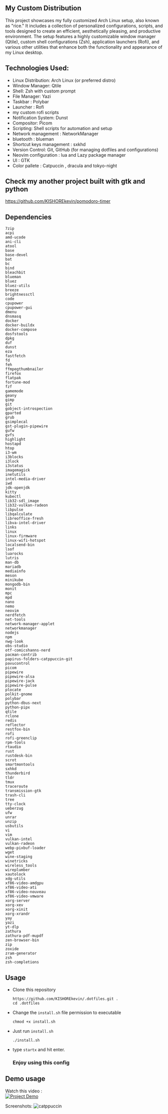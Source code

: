 ## My Custom Distribution
This project showcases my fully customized Arch Linux setup, also known as "rice." It includes a collection of personalized configurations, scripts, and tools designed to create an efficient, aesthetically pleasing, and productive environment. The setup features a highly customizable window manager (Qtile), custom shell configurations (Zsh), application launchers (Rofi), and various other utilities that enhance both the functionality and appearance of my Linux desktop.

## Technologies Used:
  - Linux Distribution: Arch Linux (or preferred distro)
  - Window Manager: Qtile
  - Shell: Zsh with custom prompt
  - File Manager: Yazi
  - Taskbar : Polybar
  - Launcher : Rofi
  - my custom rofi scripts
  - Notification System: Dunst
  - Compositor: Picom
  - Scripting: Shell scripts for automation and setup
  - Network management : NetworkManager
  - bluetooth : blueman
  - Shortcut keys management : sxkhd
  - Version Control: Git, GitHub (for managing dotfiles and configurations)
  - Neovim configuration : lua and Lazy package manager
  - UI : GTK 
  - Color pallete : Catpuccin , dracula and tokyo-night

## Check my another project built with gtk and python
  https://github.com/KISHOREkevin/pomodoro-timer

## Dependencies
```
7zip
acpi
amd-ucode
ani-cli
atool
base
base-devel
bat
bc
bind
bleachbit
blueman
bluez
bluez-utils
breeze
brightnessctl
code
cpupower
cpupower-gui
dmenu
dnsmasq
docker
docker-buildx
docker-compose
dosfstools
dpkg
duf
dunst
eza
fastfetch
fd
feh
ffmpegthumbnailer
firefox
flatpak
fortune-mod
fzf
gamemode
geany
gimp
git
gobject-introspection
gparted
grub
gsimplecal
gst-plugin-pipewire
gufw
gvfs
highlight
hostapd
htop
i3-wm
i3blocks
i3lock
i3status
imagemagick
inetutils
intel-media-driver
iwd
jdk-openjdk
kitty
kubectl
lib32-sdl_image
lib32-vulkan-radeon
libpulse
libqalculate
libreoffice-fresh
libva-intel-driver
links
linux
linux-firmware
linux-wifi-hotspot
localsend-bin
lsof
luarocks
lutris
man-db
mariadb
mediainfo
meson
minikube
mongodb-bin
monit
mpc
mpd
nano
nemo
neovim
nerdfetch
net-tools
network-manager-applet
networkmanager
nodejs
npm
nwg-look
obs-studio
otf-comicshanns-nerd
pacman-contrib
papirus-folders-catppuccin-git
pavucontrol
picom
pipewire
pipewire-alsa
pipewire-jack
pipewire-pulse
plocate
polkit-gnome
polybar
python-dbus-next
python-pipx
qtile
rclone
redis
reflector
restfox-bin
rofi
rofi-greenclip
rpm-tools
rtaudio
rust
rustdesk-bin
scrot
smartmontools
sxhkd
thunderbird
tldr
tmux
traceroute
transmission-gtk
trash-cli
tree
tty-clock
ueberzug
ufw
unrar
unzip
usbutils
vi
vim
vulkan-intel
vulkan-radeon
webp-pixbuf-loader
wget
wine-staging
winetricks
wireless_tools
wireplumber
xautolock
xdg-utils
xf86-video-amdgpu
xf86-video-ati
xf86-video-nouveau
xf86-video-vmware
xorg-server
xorg-xev
xorg-xinit
xorg-xrandr
yay
yazi
yt-dlp
zathura
zathura-pdf-mupdf
zen-browser-bin
zip
zoxide
zram-generator
zsh
zsh-completions

```

## Usage 
* Clone this repository
  ```
  https://github.com/KISHOREkevin/.dotfiles.git .
  cd .dotfiles
  ```
* Change the `install.sh` file permission to executable
  ```
  chmod +x install.sh
  ```
* Just run `install.sh`
  ```
  ./install.sh
  ```
* type `startx` and hit enter.

  ### Enjoy using this config

## Demo usage
Watch this video : <br> 
[![Project Demo](https://img.youtube.com/vi/17vjFkud3OA/0.jpg)](https://www.youtube.com/watch?v=17vjFkud3OA)


Screenshots:
![catppuccin](https://github.com/KISHOREkevin/.dotfiles/blob/main/output.png)
